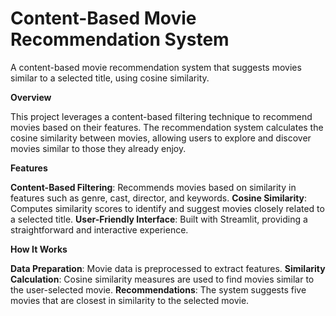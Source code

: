 # Content-Based Movie Recommendation System

A content-based movie recommendation system that suggests movies similar to a selected title, using cosine similarity.

**Overview**

This project leverages a content-based filtering technique to recommend movies based on their features. The recommendation system calculates the cosine similarity between movies, allowing users to explore and discover movies similar to those they already enjoy.

**Features**

**Content-Based Filtering**: Recommends movies based on similarity in features such as genre, cast, director, and keywords.
**Cosine Similarity**: Computes similarity scores to identify and suggest movies closely related to a selected title.
**User-Friendly Interface**: Built with Streamlit, providing a straightforward and interactive experience.

**How It Works**

**Data Preparation**: Movie data is preprocessed to extract features.
**Similarity Calculation**: Cosine similarity measures are used to find movies similar to the user-selected movie.
**Recommendations**: The system suggests five movies that are closest in similarity to the selected movie.
